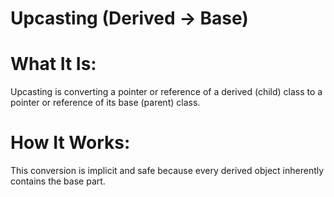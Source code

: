 # Upcasting (Derived → Base)

# What It Is: 
Upcasting is converting a pointer or reference of a derived (child) class to a pointer or reference of its base (parent) class.

# How It Works: 
This conversion is implicit and safe because every derived object inherently contains the base part.
